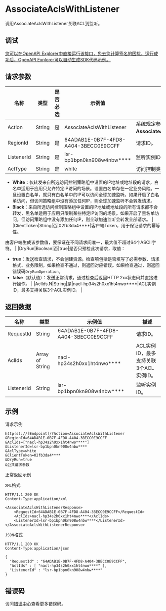 # AssociateAclsWithListener

调用AssociateAclsWithListener关联ACL到监听。

## 调试

[您可以在OpenAPI Explorer中直接运行该接口，免去您计算签名的困扰。运行成功后，OpenAPI Explorer可以自动生成SDK代码示例。](https://api.aliyun.com/#product=Ga&api=AssociateAclsWithListener&type=RPC&version=2019-11-20)

## 请求参数

|名称|类型|是否必选|示例值|描述|
|--|--|----|---|--|
|Action|String|是|AssociateAclsWithListener|系统规定参数。取值：**AssociateAclsWithListener**。 |
|RegionId|String|是|64ADAB1E-0B7F-4FD8-A404-3BECC0E9CCFF|请求ID。 |
|ListenerId|String|是|lsr-bp1bpn0kn908w4nbw\*\*\*\*|监听实例ID。 |
|AclType|String|是|white|访问控制类型：

 -   **White**：仅转发来自所选访问控制策略组中设置的IP地址或地址段的请求，白名单适用于应用只允许特定IP访问的场景。设置白名单存在一定业务风险。一旦设置白名单，就只有白名单中的IP可以访问全球加速监听。如果开启了白名单访问，但访问策略组中没有添加任何IP，则全球加速监听不会转发请求。
-   **Black**：来自所选访问控制策略组中设置的IP地址或地址段的所有请求都不会转发，黑名单适用于应用只限制某些特定IP访问的场景。如果开启了黑名单访问，但访问策略组中没有添加任何IP，则全球加速监听会转发全部请求。 |
|ClientToken|String|否|02fb3da4\*\*\*\*|客户端Token，用于保证请求的幂等性。

 由客户端生成该参数值，要保证在不同请求间唯一，最大值不超过64个ASCII字符。 |
|DryRun|Boolean|否|true|是否只预检此次请求，取值：

 -   **true**：发送检查请求，不会创建资源。检查项包括是否填写了必需参数、请求格式、业务限制。如果检查不通过，则返回对应错误。如果检查通过，则返回错误码`DryRunOperation`。
-   **false**（默认值）：发送正常请求，通过检查后返回HTTP 2xx状态码并直接进行操作。 |
|AclIds.N|String|是|nacl-hp34s2h0xx1ht4nwo\*\*\*\*|ACL实例ID，最多支持关联3个ACL实例ID。 |

## 返回数据

|名称|类型|示例值|描述|
|--|--|---|--|
|RequestId|String|64ADAB1E-0B7F-4FD8-A404-3BECC0E9CCFF|请求ID。 |
|AclIds|Array of String|nacl-hp34s2h0xx1ht4nwo\*\*\*\*|ACL实例ID，最多支持关联3个ACL实例ID。 |
|ListenerId|String|lsr-bp1bpn0kn908w4nbw\*\*\*\*|监听实例ID。 |

## 示例

请求示例

```
http(s)://[Endpoint]/?Action=AssociateAclsWithListener
&RegionId=64ADAB1E-0B7F-4FD8-A404-3BECC0E9CCFF
&AclIds=["nacl-hp34s2h0xx1ht4nwo****"]
&ListenerId=lsr-bp1bpn0kn908w4nbw****
&AclType=white
&ClientToken=02fb3da4****
&DryRun=true
&公共请求参数
```

正常返回示例

`XML`格式

```
HTTP/1.1 200 OK
Content-Type:application/xml

<AssociateAclsWithListenerResponse>
    <RequestId>64ADAB1E-0B7F-4FD8-A404-3BECC0E9CCFF</RequestId>
    <AclIds>nacl-hp34s2h0xx1ht4nwo****</AclIds>
    <ListenerId>lsr-bp1bpn0kn908w4nbw****</ListenerId>
</AssociateAclsWithListenerResponse>
```

`JSON`格式

```
HTTP/1.1 200 OK
Content-Type:application/json

{
  "RequestId" : "64ADAB1E-0B7F-4FD8-A404-3BECC0E9CCFF",
  "AclIds" : [ "nacl-hp34s2h0xx1ht4nwo****" ],
  "ListenerId" : "lsr-bp1bpn0kn908w4nbw****"
}
```

## 错误码

访问[错误中心](https://error-center.aliyun.com/status/product/Ga)查看更多错误码。

